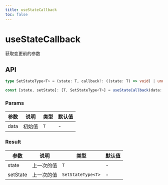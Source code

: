 ```yaml
---
title: useStateCallback
toc: false
---
```


# useStateCallback

获取变更前的参数

<code src="./demo.tsx"></code>

## API

```typescript
type SetStateType<T> = (state: T, callback?: ((state: T) => void) | undefined) => void;

const [state, setState]: [T, SetStateType<T>] = useStateCallback(data: T);
```

### Params

| 参数 | 说明   | 类型 | 默认值 |
| ---- | ------ | ---- | ------ |
| data | 初始值 | `T`  | -      |


### Result

| 参数     | 说明       | 类型              | 默认值 |
| -------- | ---------- | ----------------- | ------ |
| state    | 上一次的值 | `T`               | -      |
| setState | 上一次的值 | `SetStateType<T>` | -      |

